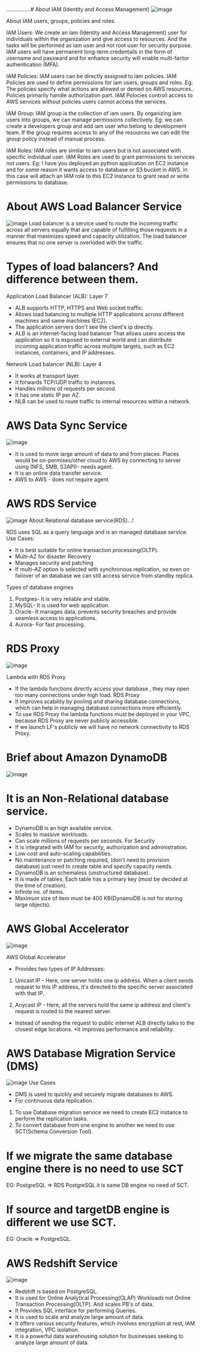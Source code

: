 ................# About IAM (Identity and Access Management)
![image](https://github.com/pooja-bhavani/About-AWS-services/assets/147735975/914d9c83-f1aa-43b4-b6f5-d4d0d9ed6a53)

About IAM users, groups, policies and roles.

IAM Users: We create an iam (Identity and Access Management) user for individuals within the organization and give access to resources. And the tasks will be performed as iam user and not root user for security purpose. IAM users will have permanent long-term credentails in the form of username and passward and for enhance security will enable multi-factor authentication (MFA).  

IAM Policies: IAM users can be directly assigned to iam policies. IAM Policies are used to define permissions for iam users, groups and roles. Eg: The policies specify what actions are allowed or denied on AWS resources.. Policies primarily handle authorization part. IAM Polocies controll access to AWS services without policies users cannot access the services.  

IAM Group: IAM group is the collection of iam users. By organizing iam users into groups, we can manage permissions collectively. Eg: we can create a developers group and add iam user who belong to development team. If the group requires access to any of the resources we can edit the group policy instead of manual process. 

IAM Roles: IAM roles are similar to iam users but is not associated with specific individual user. IAM Roles are used to grant permissions to services not users. Eg: I have you deployed an python application on EC2 instance and for some reason it wants access to database or S3 bucket in AWS. In this case will attach an IAM role to this EC2 instance to grant read or write permissions to database.

# About AWS Load Balancer Service
![image](https://github.com/pooja-bhavani/About-AWS-services/assets/147735975/cabca34a-b5e4-4a67-8f2c-35867717f782)
Load balancer is a service used to route the incoming traffic across all servers equally that are capable of fulfilling those requests in a manner that maximizes speed and capacity utilization. The load balancer ensures that no one server is overloded with the traffic.

# Types of load balancers? And difference between them.
Application Load Balancer (ALB): Layer 7
* ALB supports HTTP, HTTPS and Web socket traffic.
* Allows load balancing to multiple HTTP applications across different machines and same machines (EC2).
* The application servers don't see the client's ip directly.
* ALB is an internet-facing load balancer That allows users access the application so it is exposed to external world and can distribute incoming application traffic across multiple targets, such as EC2 instances, containers, and IP addresses. 
 
Network Load balancer (NLB): Layer 4
* It works at transport layer.
* It forwards TCP/UDP traffic to instances.
* Handles millions of requests per second.
* It has one static IP per AZ.
* NLB can be used to route traffic to internal resources within a network.

# AWS Data Sync Service
![image](https://github.com/pooja-bhavani/About-AWS-services/assets/147735975/525a9506-aab6-44a7-a7eb-9d2b2a54a51e)
* It is used to move large amount of data to and from places. Places would be on-permises/other cloud to AWS by connecting to server using (NFS, SMB, S3API)- needs agent. 
* It is an online data transfer service.
* AWS to AWS - does not require agent.

# AWS RDS Service
![image](https://github.com/pooja-bhavani/About-AWS-services/assets/147735975/a159cf83-1ac9-48ee-807c-e78adfe1f690)
About Relational database service(RDS)...!

RDS uses SQL as a query language and is an managed database service.
Use Cases:
* It is best suitable for online transaction processing(OLTP). 
* Multi-AZ for disaster Recovery
* Manages security and patching
* If multi-AZ option is selected with synchronous replication, so even on failover of an database we can still access service from standby replica.

Types of database engines
1. Postgres- It is very reliable and stable.
2. MySQL- It is used for web application.
3. Oracle- It manages data, prevents security breaches and provide seamless access to applications.
4. Aurora- For fast processing.

# RDS Proxy
![image](https://github.com/pooja-bhavani/About-AWS-services/assets/147735975/defdc672-a982-4e61-a70e-c7bd5aa1d470)

Lambda with RDS Proxy 
* If the lambda functions directly access your database , they may open too many connections under high load.
RDS Proxy
* It improves scability by pooling and sharing database connections, which can help in managing database connections more efficiently.
* To use RDS Proxy the lambda functions must be deployed in your VPC, because RDS Proxy are never publicly accessible.
* If we launch LF's publicly we will have no network connectivity to RDS Proxy.


# Brief about Amazon DynamoDB
![image](https://github.com/pooja-bhavani/About-AWS-services/assets/147735975/6fb7b83e-deb6-420d-bdb4-865e2dc172b9)
# It is an Non-Relational database service.
* DynamoDB is an high available service.
* Scales to massive workloads.
* Can scale millions of requests per seconds.
For Security
* It is integrated with IAM for security, authorization and administration.
* Low cost and auto-scaling capabilities.
* No maintenance or patching required, (don't need to provision database) just need to create table and specify capacity needs.
* DynamoDB is an schemaless (unstructured database).
* It is made of tables. Each table has a primary key (must be decided at the time of creation).
* Infinite no. of items.
* Maximum size of item must be 400 KB(DynamoDB is not for storing large objects).

# AWS Global Accelerator
![image](https://github.com/pooja-bhavani/About-AWS-services/assets/147735975/62f98f79-d1ba-421b-bbca-2f87d7726513)

AWS Global Accelerator
* Provides two types of IP Addresses:
1. Unicast IP - Here, one server holds one ip address. When a client sends request to this IP address, it's directed to the specific server associated with that IP.

2. Anycast IP - Here, all the servers hold the same ip address and client's request is routed to the nearest server.
* Instead of sending the request to public internet ALB directly talks to the closest edge locations.
*It improves performance and reliability.

# AWS Database Migration Service (DMS)
![image](https://github.com/pooja-bhavani/About-AWS-services/assets/147735975/ff9b772e-9a98-4c8f-ace2-56113c49db73)
Use Cases
* DMS is used to quickly and securely migrate databases to AWS.
* For continuous data replication.
1. To use Database migration service we need to create EC2 instance to perform the replication tasks.
2. To convert database from one engine to another we need to use SCT(Schema Conversion Tool).
# If we migrate the same database engine there is no need to use SCT
EG: PostgreSQL => RDS PostgreSQL it is same DB engine no need of SCT.
# If source and targetDB engine is different we use SCT.
EG: Oracle => PostgreSQL.


# AWS Redshift Service
![image](https://github.com/pooja-bhavani/About-AWS-services/assets/147735975/0b8ccd86-a167-400c-a6aa-05b33f2a9164)
* Redshift is based on PostgreSQL.
* It is used for Online Analytical Processing(OLAP) Workloads not Online Transaction Processing(OLTP). And scales PB's of data.
* It Provides SQL interface for performing Queries.
* It is used to scale and analyze large amount of data.
* It offers various security features, which involves encryption at rest, IAM integration, VPC isolation.
* It  is a powerful data warehousing solution for businesses seeking to analyze large amount of data.






